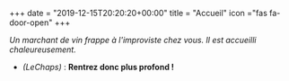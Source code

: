 +++
date = "2019-12-15T20:20:20+00:00"
title = "Accueil"
icon ="fas fa-door-open"
+++

_Un marchant de vin frappe à l'improviste chez vous. Il est accueilli chaleureusement._

* _(LeChaps)_ : **Rentrez donc plus profond !**
